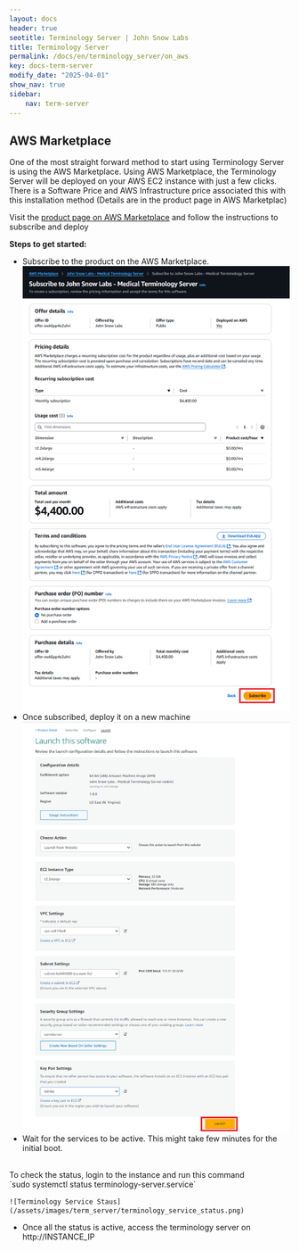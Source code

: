 ```yaml
---
layout: docs
header: true
seotitle: Terminology Server | John Snow Labs
title: Terminology Server 
permalink: /docs/en/terminology_server/on_aws
key: docs-term-server
modify_date: "2025-04-01"
show_nav: true
sidebar:
    nav: term-server
---
```


## AWS Marketplace

One of the most straight forward method to start using Terminology Server is using the AWS Marketplace. Using AWS Marketplace, the Terminology Server will be deployed on your AWS EC2 instance with just a few clicks. There is a Software Price and AWS Infrastructure price associated this with this installation method (Details are in the product page in AWS Marketplac)


Visit the [product page on AWS Marketplace](https://aws.amazon.com/marketplace/pp/prodview-elqyz4dlgjhbm) and follow the instructions to subscribe and deploy

**Steps to get started:**
- Subscribe to the product on the AWS Marketplace.
    ![Terminology Service Subscription](/assets/images/term_server/subscribe.png)
- Once subscribed, deploy it on a new machine
    ![Terminology Service Launch](/assets/images/term_server/launch.png)
- Wait for the services to be active. This might take few minutes for the initial boot. 
<br/>
    To check the status, login to the instance and run this command
<br/>
`sudo systemctl status terminology-server.service`


    ![Terminology Service Staus](/assets/images/term_server/terminology_service_status.png)
- Once all the status is active, access the terminology server on http://INSTANCE_IP
